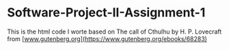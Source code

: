 # Software-Project-II-Assignment-1
This is the html code I worte based on The call of Cthulhu by H. P. Lovecraft from [www.gutenberg.org](https://www.gutenberg.org/ebooks/68283)
